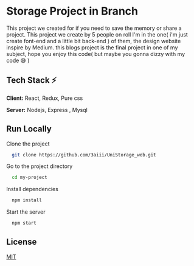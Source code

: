 
# Storage Project in Branch

This project we created for if you need to save the memory or share a project. This project we create by 5 people on roll l'm in the one( i'm just create font-end and a little bit back-end ) of them, the design website inspire by Medium. this blogs project is
the final project in one of my subject, hope you enjoy this code( but maybe you gonna dizzy with my code 😅 )

## Tech Stack  ⚡

**Client:** React, Redux, Pure css

**Server:** Nodejs, Express , Mysql


## Run Locally

Clone the project

```bash
  git clone https://github.com/3aiii/UniStorage_web.git
```

Go to the project directory

```bash
  cd my-project
```

Install dependencies

```bash
  npm install
```

Start the server

```bash
  npm start
```

## License

[MIT](https://choosealicense.com/licenses/mit/)
